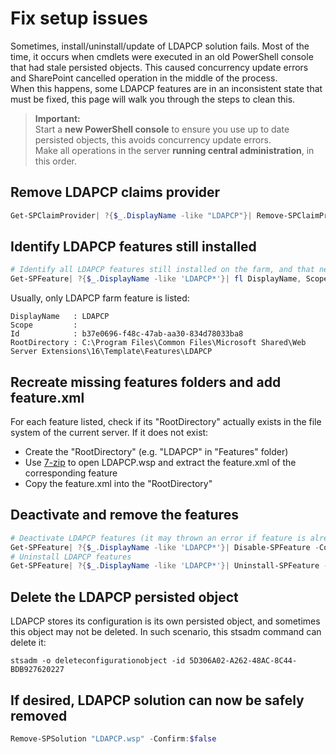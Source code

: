 # Fix setup issues

Sometimes, install/uninstall/update of LDAPCP solution fails. Most of the time, it occurs when cmdlets were executed in an old PowerShell console that had stale persisted objects. This caused concurrency update errors and SharePoint cancelled operation in the middle of the process.  
When this happens, some LDAPCP features are in an inconsistent state that must be fixed, this page will walk you through the steps to clean this.

> **Important:**  
> Start a **new PowerShell console** to ensure you use up to date persisted objects, this avoids concurrency update errors.  
> Make all operations in the server **running central administration**, in this order.

## Remove LDAPCP claims provider

```powershell
Get-SPClaimProvider| ?{$_.DisplayName -like "LDAPCP"}| Remove-SPClaimProvider
```

## Identify LDAPCP features still installed

```powershell
# Identify all LDAPCP features still installed on the farm, and that need to be manually uninstalled
Get-SPFeature| ?{$_.DisplayName -like 'LDAPCP*'}| fl DisplayName, Scope, Id, RootDirectory
```

Usually, only LDAPCP farm feature is listed:

```text
DisplayName   : LDAPCP
Scope         :
Id            : b37e0696-f48c-47ab-aa30-834d78033ba8
RootDirectory : C:\Program Files\Common Files\Microsoft Shared\Web Server Extensions\16\Template\Features\LDAPCP
```

## Recreate missing features folders and add feature.xml

For each feature listed, check if its "RootDirectory" actually exists in the file system of the current server. If it does not exist:

* Create the "RootDirectory" (e.g. "LDAPCP" in "Features" folder)
* Use [7-zip](http://www.7-zip.org/) to open LDAPCP.wsp and extract the feature.xml of the corresponding feature
* Copy the feature.xml into the "RootDirectory"

## Deactivate and remove the features

```powershell
# Deactivate LDAPCP features (it may thrown an error if feature is already deactivated)
Get-SPFeature| ?{$_.DisplayName -like 'LDAPCP*'}| Disable-SPFeature -Confirm:$false
# Uninstall LDAPCP features
Get-SPFeature| ?{$_.DisplayName -like 'LDAPCP*'}| Uninstall-SPFeature -Confirm:$false
```

## Delete the LDAPCP persisted object

LDAPCP stores its configuration is its own persisted object, and sometimes this object may not be deleted. In such scenario, this stsadm command can delete it:

```
stsadm -o deleteconfigurationobject -id 5D306A02-A262-48AC-8C44-BDB927620227
```

## If desired, LDAPCP solution can now be safely removed

```powershell
Remove-SPSolution "LDAPCP.wsp" -Confirm:$false
```
